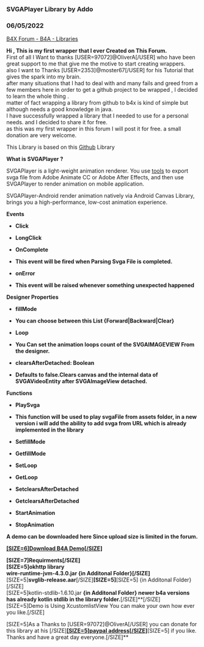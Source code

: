 ### SVGAPlayer Library by Addo
### 06/05/2022
[B4X Forum - B4A - Libraries](https://www.b4x.com/android/forum/threads/140984/)

**Hi , This is my first wrapper that I ever Created on This Forum.**  
First of all I Want to thanks [USER=97072]@OliverA[/USER] who have been great support to me that give me the motive to start creating wrappers.  
also I want to Thanks [USER=2353]@moster67[/USER] for his Tutorial that gives the spark into my brain.  
after many situations that I had to deal with and many fails and greed from a few members here in order to get a github project to be wrapped , I decided to learn the whole thing .  
matter of fact wrapping a library from github to b4x is kind of simple but although needs a good knowledge in java.  
I have successfully wrapped a library that I needed to use for a personal needs. and I decided to share it for free.  
as this was my first wrapper in this forum I will post it for free. a small donation are very welcome.  
  
This Library is based on this [Github](https://github.com/svga/SVGAPlayer-Android) Library  
  
**What is SVGAPlayer ?**  
  
SVGAPlayer is a light-weight animation renderer. You use [tools](http://svga.io/designer.html) to export svga file from Adobe Animate CC or Adobe After Effects, and then use SVGAPlayer to render animation on mobile application.  
  
SVGAPlayer-Android render animation natively via Android Canvas Library, brings you a high-performance, low-cost animation experience.  
  
  
**Events**  

- **Click**
- **LongClick**
- **OnComplete**

- **This event will be fired when Parsing Svga File is completed.**

- **onError**

- **This event will be raised whenever something unexpected happened**

**Designer Properties**  

- **fillMode**

- **You can choose between this List {Forward|Backward|Clear}**

- **Loop**

- **You Can set the animation loops count of the SVGAIMAGEVIEW From the designer.**

- **clearsAfterDetached: Boolean**

- **Defaults to false.Clears canvas and the internal data of SVGAVideoEntity after SVGAImageView detached.**

**Functions**  

- **PlaySvga**

- **This function will be used to play svgaFile from assets folder, in a new version i will add the ability to add svga from URL which is already implemented in the library**

- **SetfillMode**
- **GetfillMode**
- **SetLoop**
- **GetLoop**
- **SetclearsAfterDetached**
- **GetclearsAfterDetached**
- **StartAnimation**
- **StopAnimation**

  
**A demo can be downloaded here Since upload size is limited in the forum.**  
  
[**[SIZE=6]Download B4A Demo[/SIZE]**](https://drive.google.com/file/d/1aJk_6GqSwosxxSGc2HHT-xoVa3voJaoW/view?usp=sharing)  
  
**[SIZE=7]Requirments[/SIZE]  
[SIZE=5]okhttp library  
wire-runtime-jvm-4.3.0.jar {in Additonal Folder}[/SIZE]**  
[SIZE=5]**svglib-release.aar**[/SIZE]**[SIZE=5]**[SIZE=5] {in Additonal Folder}[/SIZE]  
[SIZE=5]kotlin-stdlib-1.6.10.jar **{in Additonal Folder} newer b4a versions has already kotlin stdlib in the library folder.**[/SIZE]**[/SIZE]  
[SIZE=5]Demo is Using XcustomlistView You can make your own how ever you like.[/SIZE]  
  
[SIZE=5]As a Thanks to [USER=97072]@OliverA[/USER] you can donate for this library at his [/SIZE]**[**[SIZE=5]paypal address[/SIZE]**](http://paypal.me/TammyAckermann)**[SIZE=5] if you like. Thanks and have a great day everyone.[/SIZE]**